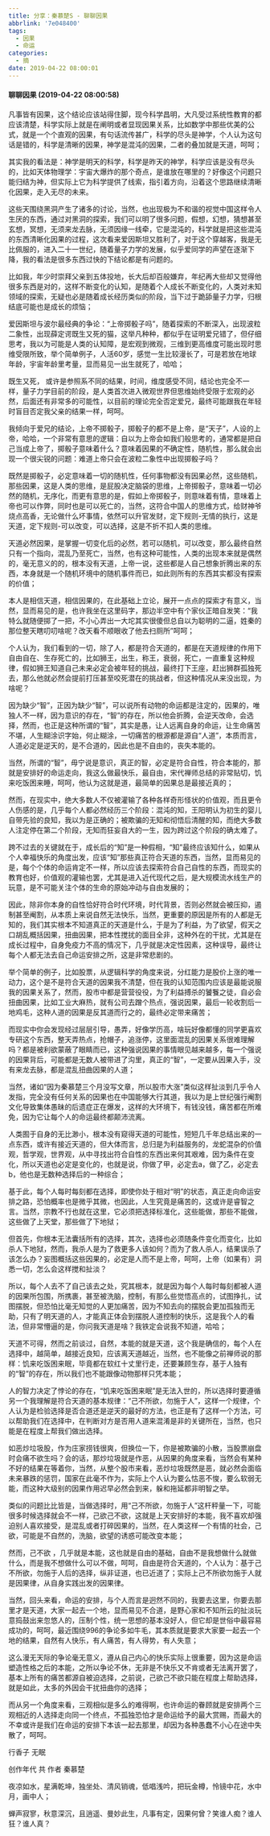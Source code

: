 ```yaml
---
title: 分享：秦慕楚S - 聊聊因果
abbrlink: '7e048400'
tags:
  - 因果
  - 命运
categories:
  - 摘
date: 2019-04-22 08:00:01
---
```

#### 聊聊因果 (2019-04-22 08:00:58)  



凡事皆有因果，这个结论应该站得住脚，现今科学昌明，大凡受过系统性教育的都应该清楚，科学实际上就是在阐明或者显现因果关系，比如数学中那些优美的公式，就是一个个直观的因果，有句话流传甚广，科学的尽头是神学，个人认为这句话是错的，科学是清晰的因果，神学是混沌的因果，二者的叠加就是天道，呵呵；

其实我的看法是：神学是明天的科学，科学是昨天的神学，科学应该是没有尽头的，比如天体物理学：宇宙大爆炸的那个奇点，是谁放在哪里的？好像这个问题只能归结为神，但实际上它为科学提供了线索，指引着方向，沿着这个思路继续清晰化因果，走入无尽的未来。

这些天围绕黑洞产生了诸多的讨论，当然，也出现极为不和谐的视觉中国这样令人生厌的东西，通过对黑洞的探索，我们可以明了很多问题，假想，幻想，猜想甚至玄想，冥想，无须来龙去脉，无须因缘一线牵，它是混沌的，科学就是把这些混沌的东西清晰化因果的过程，这次看来爱因斯坦又胜利了，对于这个穿越客，我是无比佩服的，进入二十一世纪，随着量子力学的发展，似乎爱同学的声望在逐渐下降，我的看法是很多东西过快的下结论都是有问题的。

比如我，年少时崇拜父亲到五体投地，长大后却百般嫌弃，年纪再大些却又觉得他很多东西是对的，这样不断变化的认知，是随着个人成长不断变化的，人类对未知领域的探索，无疑也必是随着成长经历类似的阶段，当下过于跪舔量子力学，归根结底可能也是成长的烦恼；

爱因斯坦与波尔最经典的争论：“上帝掷骰子吗”，随着探索的不断深入，出现波粒二象性，出现薛定谔既生又死的猫，这举凡种种，都似乎在证明爱兄错了，但仔细思考，我以为可能是人类的认知障，是宏观到微观，三维到更高维度可能出现时思维受限所致，举个简单例子，人活60岁，感觉一生比较漫长了，可是若放在地球年龄，宇宙年龄里考量，显而易见一出生就死了，哈哈；

既生又死， 或许是参照系不同的结果，时间，维度感受不同，结论也完全不一样，量子力学目前的阶段，是人类首次进入微观世界但思维始终受限于宏观的必然，后面还有非常多的可能性，以目前的理论完全否定爱兄，最终可能跟我在年轻时盲目否定我父亲的结果一样，呵呵。

我倾向于爱兄的结论，上帝不掷骰子，掷骰子的都不是上帝，是“天子”，人设的上帝，哈哈，一个非常有意思的逻辑：自以为上帝会如我们般思考的，通常都是把自己当成上帝了，掷骰子意味着什么？意味着因果的不确定性，随机性，那么就会出现一个很尖锐的问题：难道上帝只会在波粒二象性中出现掷骰子吗？

既然是掷骰子，必定意味着一切的随机性，任何事物都没有因果必然，这些随机，那些因果，这是人类的思维，是屁股决定脑袋的思维，上帝掷骰子，意味着一切必然的随机，无序化，而更有意思的是，假如上帝掷骰子，则意味着有情，意味着上帝也可以作弊，同时也是可以死亡的，当然，这符合中国人的思维方式，给财神爷烧点高香，无论做什么坏事情，依然可以升官发财，定下规则-无情的执行，这是天道，定下规则-可以改变，可以选择，这是不折不扣人类的思维。

天道必然因果，是掌握一切变化后的必然，若可以随机，可以改变，那么最终自然只有一个指向，混乱乃至死亡，当然，也有这种可能性，人类的出现本来就是偶然的，毫无意义的的，根本没有天道，上帝一说，这些都是人自己想象折腾出来的东西，本身就是一个随机环境中的随机事件而已，如此则所有的东西其实都没有探索的价值；

本人是相信天道，相信因果的，在此基础上立论，展开一点点的探索才有意义，当然，显而易见的是，也许我坐在这里码字，那边半空中有个家伙正暗自发笑：“我特么就随便掷了一把，不小心弄出一大坨其实很傻但总自以为聪明的二逼，姓秦的那位整天瞎叨叨啥呢？改天看不顺眼收了他去扫厕所”呵呵；

个人认为，我们看到的一切，除了人，都是符合天道的，都是在天道规律的作用下自由自在、生存死亡的，比如狮王，出生，称王，衰弱，死亡，一直重复这种规律，假如狮王知道自己未来必定会被年轻的挑战，最终打下王座，赶出狮群孤独死去，那么他就必然会提前打压甚至咬死潜在的挑战者，但这种情况从来没出现，为啥呢？

因为缺少“智”，正因为缺少“智”，可以说所有动物的命运都是注定的，因果的，唯独人不一样，因为意识的存在，“智”的存在，所以他会折腾，会逆天改命，会选择，然而，也正是这种所谓的“智”，其实是愚，让人远离自身的命运，让生命痛苦不堪，人生糊涂识字始，何止糊涂，一切痛苦的根源都是源自“人道”，本质而言，人道必定是逆天的，是不合道的，因此也是不自由的，丧失本能的。

当然，所谓的“智”，毋宁说是意识，真正的智，必定是符合自性，符合本能的，那就是安排好的命运走向，我这么做最快乐，最自由，宋代禅师总结的非常贴切，饥来吃饭困来睡，呵呵，他认为这就是道，最简单的因果总是最接近真的；

然而，在现实中，绝大多数人不仅被灌输了各种各样奇形怪状的价值观，而且更令人伤感的是，几乎每个人都必然经历三个阶段：混沌的知，王阳明认为初生的婴儿自带先验的良知，我以为是正确的；被欺骗的无知和彻悟后清醒的知，而绝大多数人注定停在第二个阶段，无知而狂妄自大的一生，因为跨过这个阶段的确太难了。

跨不过去的关键就在于，成长后的“知”是一种假相，“知”最终应该知什么，如果从个人幸福快乐的角度出发，应该“知”那些真正符合天道的东西，当然，显而易见的是，每个个体的命运肯定不一样，所以应该去探索符合自己自性的东西，而现实的教育也好，价值观的灌输也罢，尤其是进入近代现代之后，是大规模流水线生产的玩意，是不可能关注个体的生命的原始冲动与自由发展的；

因此，除非你本身的自性恰好符合时代环境，时代背景，否则必然就会被压抑，遏制甚至阉割，从本质上来说自然无法快乐，当然，更重要的原因是所有的人都是无知的，我们其实根本不知道真正的天道是什么，于是为了利益，为了欲望，假天之口胡乱概括因果，扭曲因果，把本性搅扰的面目全非，这种外在的干扰，尤其是在成长过程中，自身免疫力不高的情况下，几乎就是决定性因素，这种误导，最终让每个人都无法去自己命运安排之所，这是非常悲剧的。

举个简单的例子，比如股票，从逻辑科学的角度来说，分红能力是股价上涨的唯一动力，这个是不是符合天道的因果我不清楚，但在我的认知范围内应该是最能说服我的因果关系了，然而，股市中都是营营役役，为了利益搏杀的饕餮之徒，自必会扭曲因果，比如工业大麻热，就有公司去蹭个热点，强说因果，最后一轮收割后一地鸡毛，这种人道的因果是反其道而行之的，最终必定带来痛苦；

而现实中你会发现经过层层引导，愚弄，好像学历高，啥玩好像都懂的同学更喜欢专研这个东西，整天弄热点，抢帽子，追涨停，这里面混乱的因果关系很难理解吗？都是被利欲蒙蔽了眼睛而已，这种强说因果的事情眼见越来越多，每一个强说的因果背后，可能都是无数人被带进了沟里，真正的“智”，一定要从因果入手，没有来龙去脉，都是混乱扭曲因果的人道；

当然，诸如“因为秦慕楚三个月没写文章，所以股市大涨”类似这样扯淡到几乎令人发指，完全没有任何关系的因果也在中国能够大行其道，我以为是上世纪强行阉割文化导致集体愚昧的后遗症正在爆发，这样的大环境下，有钱没钱，痛苦都在所难免，因为它让每个人的命运最终都颠沛流离。

人类囿于自身的无比渺小，根本没有窥得天道的可能性，短短几千年总结出来的一点东西，或许有接近天道的，但大体而言，总归是为利益服务的，龙蛇混杂的价值观，哲学观，世界观，从中寻找出符合自性的东西出来何其艰难，因为条件在变化，所以天道也必定是变化的，也就是说，你做了甲，必定去a，做了乙，必定去b，他也是无数种选择后的一种综合；

基于此，每个人每时每刻都在选择，即使你处于相对“明”的状态，真正走向命运安排之路，恐怕概率也是微乎其微，也因此，人生究竟是痛苦的，这或许是睿智之言。当然，宗教不行也就在这里，它必须把选择标准化，这些能做，那些不能做，这些做了上天堂，那些做了下地狱；

但首先，你根本无法囊括所有的选择，其次，选择也必须随条件变化而变化，比如杀人下地狱，然而，我杀人是为了救更多人该如何？而为了救人杀人，结果误杀了该怎么办？妄图概括这些因果的，必定是人而不是上帝，呵呵，上帝（如果有）洞悉一切，怎么会这样搅和扯淡？

所以，每个人去不了自己该去之处，究其根本，就是因为每个人每时每刻都被人道的因果所包围，所携裹，甚至被洗脑，控制，有那么些觉悟高点的，试图挣扎，试图摆脱，但恐怕比毫无知觉的人更加痛苦，因为不知去向的摆脱会更加孤独而无助，只有了明天道的人，才能真正体会到摆脱人道控制的快乐，这是我个人的看法，但非常懵逼的是，你问我天道是啥？我铁定会说我不知道，哈哈；

天道不可得，然而之前谈过，自然，本能的就是天道，这个我是确信的，每个人在选择中，越简单，越接近良知，应该离天道越近，当然，也不能像之前禅师说的那样：饥来吃饭困来眠，毕竟都在软红十丈里行走，还要兼顾生存，基于人独有的“智”的存在，所以我们也不能跟像动物那样只凭本能；

人的智力决定了悖论的存在，“饥来吃饭困来眠”是无法入世的，所以选择时要遵循另一个我理解是符合天道的基本规律：“己不所欲，勿施于人”，这样一个规律，个人认为是检验选择是否合道还是逆天的最好的方法，也正是有了这样一个方法，可以帮助我们在选择中，在判断对方是否用人道来混淆是非的关键所在，当然，也只能是在程度上帮我们做出选择。

如恶炒垃圾股，作为庄家捞钱很爽，但换位一下，你是被欺骗的小散，当股票崩盘时会痛不欲生吗？会的话，那炒垃圾就是作恶，从因果的角度来看，当然会有某种不好的结果在等着你，当然，从整个股市来看，恶炒垃圾既然是恶，就必然会面临未来暴跌的惩罚，国家在此毫不作为，实际上个人认为要么怙恶不悛，要么软弱无能，而这种大级别的因果作用迟早必然会到来，躲和拖延都非明智之举。

类似的问题比比皆是，当做选择时，用“己不所欲，勿施于人”这杆秤量一下，可能很多时候选择就会不一样，己欲己不欲，这就是上天安排好的本能，我不喜欢却强迫别人喜欢接受，是混乱或者打碎因果的，当然，在人类这样一个有情的社会，己欲，可能是不自然的，洗脑，欲望的诱惑可能改变本能；

然而，己不欲 ，几乎就是本能，这也就是自由的基础，自由不是我想做什么就做什么，而是我不想做什么可以不做，呵呵，自由是符合天道的，个人认为：基于己不所欲，勿施于人后的选择，纵非证道，也已近道了；实际上己不所欲勿施于人就是因果律，从自身实践出发的因果律。

当然，回头来看，命运的安排，与个人而言是迥然不同的，我要去这里，你要去那里才是天道，大家一起去一个地，显而易见不合道，是野心家和不知所云的扯淡玩意捣鼓出来忽悠人的，压制个性，统一思想的基本没好人，但它却是世俗中最容易成功的，呵呵，最近围绕996的争论多如牛毛，其本质就是要求大家要一起去一个地的结果，自然有人快乐，有人痛苦，有人得势，有人失意；

这么漫无天际的争论毫无意义，遵从自己内心的快乐实际上很重要，因为这是命运塑造性格之后的本能，之所以争论不休，无非是不快乐又不肯或者无法离开罢了，基本上所有的痛苦都源自被迫选择，之前说，己欲己不欲只能在程度上帮助选择，就是如此，太多的外因会干扰扭曲你的选择；

而从另一个角度来看，三观相似是多么的难得啊，也许命运的眷顾就是安排两个三观相近的人选择走向同一个终点，不孤独恐怕才是命运给予的最大赏赐，而最大的不幸或许是我们在命运的安排下本该一起去那里，却因为各种愚蠢不小心在途中失散了，呵呵。

行香子  无眠

创作年代 共       作者 秦慕楚

夜凉如水，星满乾坤，独坐处、清风销魂，低唱浅吟，把玩金樽，怜镜中花，水中月，画中人；

蝉声寂寥，秋意深沉，且逍遥、曼妙此生，凡事有定，因果何曾？笑谁人痴？谁人狂？谁人真？

